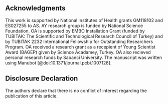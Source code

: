 ## Acknowledgments

This work is supported by National Institutes of Health grants GM118102 and ES027255 to AS.
AY research group is funded by National Science Foundation. 
OA is supported by EMBO Installation Grant (funded by TUBITAK: The Scientific and Technological Research Council of Turkey) and by TUBITAK 2232 International Fellowship for Outstanding Researchers Program.
OA received a research grant as a recepient of Young Scientist Award (BAGEP) given by Science Acadamey, Turkey. 
OA also recieved personal research funds by Sabanci University.
The manuscript was written using Manubot [@doi:10.1371/journal.pcbi.1007128].

<!-- *Authors' contributions:* OA, AS, LL and AY conceived of the project and designed the experiments. ADB, BAS and PAL derived mouse lemur cell lines, LL performed experimental assays, XR-seq and RNA-seq experiments. VOK, UA and ZK performed computational analyses. OA interpreted the data and wrote the first draft of the manuscript. OA, AY, LL and AS participated in manuscript revision. All authors have read and approved the final manuscript. -->

## Disclosure Declaration
<!-- ## Competing interests -->

The authors declare that there is no conflict of interest regarding the publication of this article.